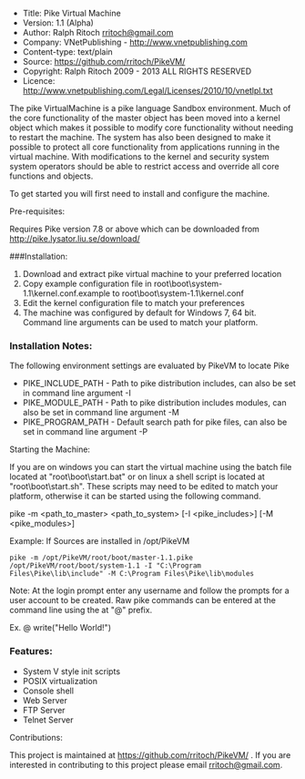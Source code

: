 * Title: Pike Virtual Machine
* Version: 1.1 (Alpha)
* Author: Ralph Ritoch <rritoch@gmail.com>
* Company: VNetPublishing - http://www.vnetpublishing.com 
* Content-type: text/plain
* Source: https://github.com/rritoch/PikeVM/
* Copyright:  Ralph Ritoch 2009 - 2013 ALL RIGHTS RESERVED
* Licence: http://www.vnetpublishing.com/Legal/Licenses/2010/10/vnetlpl.txt

The pike VirtualMachine is a pike language Sandbox environment. Much of the
core functionality of the master object has been moved into a kernel object 
which makes it possible to modify core functionality without needing to restart 
the machine. The system has also been designed to make it possible to protect 
all core functionality from applications running in the virtual machine. With 
modifications to the kernel and security system system operators should be able 
to restrict access and override all core functions and objects.  
 
To get started you will first need to install and configure the machine. 

Pre-requisites:

  Requires Pike version 7.8 or above which can be downloaded 
  from http://pike.lysator.liu.se/download/

###Installation:

1. Download and extract pike virtual machine to your preferred location
2. Copy example configuration file in root\boot\system-1.1\kernel.conf.example
 to root\boot\system-1.1\kernel.conf
3. Edit the kernel configuration file to match your preferences
4. The machine was configured by default for Windows 7, 64 bit. Command line 
arguments can be used to match your platform.

### Installation Notes:

The following environment settings are evaluated by PikeVM to locate Pike

* PIKE_INCLUDE_PATH - Path to pike distribution includes, can also be set in command line argument -I
* PIKE_MODULE_PATH - Path to pike distribution includes modules, can also be set in command line argument -M
* PIKE_PROGRAM_PATH - Default search path for pike files, can also be set in command line argument -P



Starting the Machine:

If you are on windows you can start the virtual machine using the
batch file located at "root\boot\start.bat" or on linux a shell script is located at "root\boot\start.sh". 
These scripts may need to be edited to match your platform, otherwise it can be started
using the following command.

pike -m &#60;path_to_master&#62; &#60;path_to_system&#62; [-I &#60;pike_includes&#62;] [-M &#60;pike_modules&#62;]

Example: If Sources are installed in /opt/PikeVM

```
pike -m /opt/PikeVM/root/boot/master-1.1.pike /opt/PikeVM/root/boot/system-1.1 -I "C:\Program Files\Pike\lib\include" -M C:\Program Files\Pike\lib\modules
```

Note: At the login prompt enter any username and follow the prompts for a user account to be created. Raw pike 
commands can be entered at the command line using the at "@" prefix. 

Ex.
  @ write("Hello World!")

### Features:

* System V style init scripts
* POSIX virtualization
* Console shell
* Web Server
* FTP Server
* Telnet Server

Contributions:

This project is maintained at https://github.com/rritoch/PikeVM/ .  If you are
interested in contributing to this project please email rritoch@gmail.com.     
